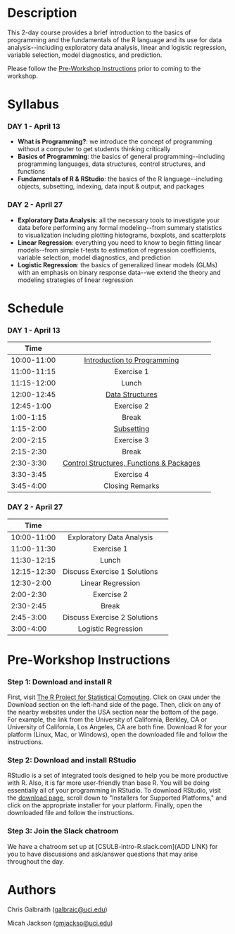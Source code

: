# Description
This 2-day course provides a brief introduction to the basics of programming and the fundamentals of the R language and its use for data analysis--including exploratory data analysis, linear and logistic regression, variable selection, model diagnostics, and prediction.

Please follow the [Pre-Workshop Instructions](#Instructions) prior to coming to the workshop.


# Syllabus
### DAY 1 - April 13
* **What is Programming?**: we introduce the concept of programming without a computer to get students thinking critically
* **Basics of Programming**: the basics of general programming--including programming languages, data structures, control structures, and functions
* **Fundamentals of R & RStudio**: the basics of the R language--including objects, subsetting, indexing, data input & output, and packages

### DAY 2 - April 27
* **Exploratory Data Analysis**: all the necessary tools to investigate your data before performing any formal modeling--from summary statistics to visualization including plotting histograms, boxplots, and scatterplots
* **Linear Regression**: everything you need to know to begin fitting linear models--from simple t-tests to estimation of regression coefficients, variable selection, model diagnostics, and prediction
* **Logistic Regression**: the basics of generalized linear models (GLMs) with an emphasis on binary response data--we extend the theory and modeling strategies of linear regression


# Schedule

### DAY 1 - April 13

| 	   Time	    |           			         	|							              |
| ------------- | :-----------------------:	| :-----------------------: |   
|  10:00-11:00  | [Introduction to Programming](https://datumu.github.io/CSULB_Intro_R/slides/session_1/session_1.html)	|		|
|	 11:00-11:15 	| Exercise 1 | |
|	 11:15-12:00 	| Lunch | |
|	 12:00-12:45 	| [Data Structures](https://datumu.github.io/CSULB_Intro_R/slides/session_2/session_2.html) | |
|	 12:45-1:00 	| Exercise 2 | |
|	 1:00-1:15 	  | Break | |
|	 1:15-2:00 	  | [Subsetting ](https://datumu.github.io/CSULB_Intro_R/slides/session_3/session_3.html)| |
|	 2:00-2:15 	| Exercise 3 | |
|	 2:15-2:30  	| Break | |
|	 2:30-3:30  	| [Control Structures, Functions & Packages](https://datumu.github.io/CSULB_Intro_R/slides/session_4/session_4.html) | |
|	 3:30-3:45 	| Exercise 4 | |
|	 3:45-4:00 	| Closing Remarks | |


### DAY 2 - April 27

| 	   Time	    |           			         	|							              |
| ------------- | :-----------------------:	| :-----------------------: |   
|  10:00-11:00  | Exploratory Data Analysis	|	|
|	 11:00-11:30 	| Exercise 1 | |
|	 11:30-12:15 	| Lunch | |
|	 12:15-12:30  | Discuss Exercise 1 Solutions | |
|	 12:30-2:00 	| Linear Regression | |
|	 2:00-2:30 	  | Exercise 2 | |
|	 2:30-2:45  	| Break | |
|	 2:45-3:00 	  | Discuss Exercise 2 Solutions | |
|	 3:00-4:00  	| Logistic Regression | |


# <a name="Instructions"></a>Pre-Workshop Instructions
### Step 1: Download and install R
First, visit [The R Project for Statistical Computing](https://www.r-project.org/). Click on `CRAN` under the Download section on the left-hand side of the page. Then, click on any of the nearby websites under the USA section near the bottom of the page. For example, the link from the University of California, Berkley, CA or University of California, Los Angeles, CA are both fine. Download R for your platform (Linux, Mac, or Windows), open the downloaded file and follow the instructions.

### Step 2: Download and install RStudio
RStudio is a set of integrated tools designed to help you be more productive with R. Also, it is far more user-friendly than base R. You will be doing essentially all of your programming in RStudio. To download RStudio, visit the [download page](https://www.rstudio.com/products/rstudio/download/), scroll down to "Installers for Supported Platforms," and click on the appropriate installer for your platform. Finally, open the downloaded file and follow the instructions.

### Step 3: Join the Slack chatroom
We have a chatroom set up at [CSULB-intro-R.slack.com](ADD LINK) for you to have discussions and ask/answer questions that may arise throughout the day.


# Authors
Chris Galbraith (<galbraic@uci.edu>)

Micah Jackson (<gmjackso@uci.edu>)
